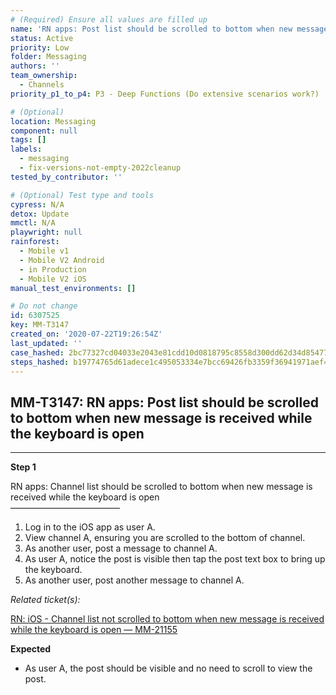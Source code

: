 ```yaml
---
# (Required) Ensure all values are filled up
name: 'RN apps: Post list should be scrolled to bottom when new message is received while the keyboard is open'
status: Active
priority: Low
folder: Messaging
authors: ''
team_ownership:
  - Channels
priority_p1_to_p4: P3 - Deep Functions (Do extensive scenarios work?)

# (Optional)
location: Messaging
component: null
tags: []
labels:
  - messaging
  - fix-versions-not-empty-2022cleanup
tested_by_contributor: ''

# (Optional) Test type and tools
cypress: N/A
detox: Update
mmctl: N/A
playwright: null
rainforest:
  - Mobile v1
  - Mobile V2 Android
  - in Production
  - Mobile V2 iOS
manual_test_environments: []

# Do not change
id: 6307525
key: MM-T3147
created_on: '2020-07-22T19:26:54Z'
last_updated: ''
case_hashed: 2bc77327cd04033e2043e81cdd10d0818795c8558d300dd62d34d8547769703d07c87697850d48eca63f34fd97686789
steps_hashed: b19774765d61adece1c495053334e7bcc69426fb3359f36941971aef4b2e15859ed832a892a83a094d8b56a7b013e445
---
```


<!-- (Auto-generated) Based on frontmatter's "key" and "name" -->

## MM-T3147: RN apps: Post list should be scrolled to bottom when new message is received while the keyboard is open

---

**Step 1**

RN apps: Channel list should be scrolled to bottom when new message is received while the keyboard is open\
–––––––––––––––––––––––––

1. Log in to the iOS app as user A.
2. View channel A, ensuring you are scrolled to the bottom of channel.
3. As another user, post a message to channel A.
4. As user A, notice the post is visible then tap the post text box to bring up the keyboard.
5. As another user, post another message to channel A.

_Related ticket(s):_

[RN: iOS - Channel list not scrolled to bottom when new message is received while the keyboard is open — MM-21155](https://mattermost.atlassian.net/browse/MM-21155)

**Expected**

- As user A, the post should be visible and no need to scroll to view the post.
